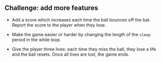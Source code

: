 ## Challenge: add more features

+ Add a score which increases each time the ball bounces off the bat. Report the score to the player when they lose.

+ Make the game easier or harder by changing the length of the `sleep` period in the while loop.

+ Give the player three lives: each time they miss the ball, they lose a life and the ball resets. Once all lives are lost, the game ends.
